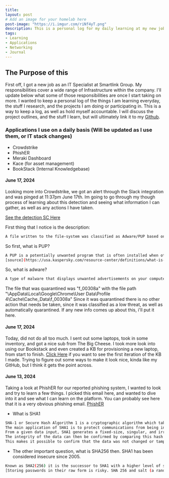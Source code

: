 ```yaml
---
title: 
layout: post
# Add an image for your homelab here
post-image: "https://i.imgur.com/riNf4yT.png"
description: This is a personal log for my daily learning at my new job.
tags:
- Learning
- Applications
- Networking
- Journal
---
```


## The Purpose of this

First off, I got a new job as an IT Specialist at Smartlink Group. My responsibilities cover a wide range of Infrastructure within the company. I'll update below what some of those responsibilities are once I start taking on more. I wanted to keep a personal log of the things I am learning everyday, the stuff I research, and the projects I am doing or participating in. This is a way to keep a log, as well as hold myself accountable. I will discuss the project outlines, and the stuff I learn, but will ultimately link it to my [Github]("https://github.com/kyhomelab").

### Applications I use on a daily basis (Will be updated as I use them, or IT stack changes)
* Crowdstrike
* PhishER
* Meraki Dashboard
* Kace (for asset management)
* BookStack (Internal Knowledgebase)

#### June 17, 2024
Looking more into Crowdstrike, we got an alert through the Slack integration and was pinged at 11:37pm June 17th. Im going to go through my though process of learning about this detection and seeing what information I can gather, as well as any actions I have taken.

[See the detection SC Here](https://imgur.com/a/8KRlB8P)

First thing that I notice is the description:
```bash
A file written to the file-system was classified as Adware/PUP based on its SHA256 hash.
```

So first, what is PUP?
```bash
A PUP is a potentially unwanted program that is often installed when other software is installed on the computer. Typically, a PUP serves as a marketing tool and often modifies browser settings or displays unwanted advertisements. The most common form of PUP is adware.
[source](https://usa.kaspersky.com/resource-center/definitions/what-is-pup-pua)
```

So, what is adware?
```bash
A type of malware that displays unwanted advertisements on your computer or device. Adware is commonly activated unknowingly when users are trying to install legitimate applications that adware is bundled with.
```

The file that was quarantined was "f_00308a" with the file path "\AppData\Local\Google\Chrome\User Data\Profile 4\Cache\Cache_Data\f_00308a"
Since it was quarantined there is no other action that needs be taken, since it was classified as a low threat, as well as automatically quarantined. If any new info comes up about this, i'll put it here.

#### June 17, 2024
Today, did not do all too much.
I sent out some laptops, took in some inventory, and got a nice sub from The Big Cheese.
I took more look into using our Bookstack and even created a KB for provisioning a new laptop, from start to finish. 
[Click Here](https://imgur.com/aIREPSz) if you want to see the first iteration of the KB I made. Trying to figure out some ways to make it look nice, kinda like my GitHub, but I think it gets the point across. 

#### June 13, 2024
Taking a look at PhishER for our reported phishing system, I wanted to look and try to learn a few things. I picked this email here, and wanted to dive into it and see what I can learn on the platform. You can probably see here that it is a very obvious phishing email.
[PhishER](https://imgur.com/a/vz4VNNl)
- What is SHA1
```bash
SHA-1 or Secure Hash Algorithm 1 is a cryptographic algorithm which takes an input and produces a 160-bit (20-byte) hash value.
The main application of SHA1 is to protect communications from being intercepted by outside parties.
From a given data input, SHA1 generates a fixed-size, singular, and irreversible hash value. 
The integrity of the data can then be confirmed by comparing this hash value to the original hash value. 
This makes it possible to confirm that the data was not changed or tampered with in any manner during transmission.
```
- The other important question, what is SHA256 then. SHA1 has been considered insecure since 2005.
```bash
Known as SHA2(256) it is the successor to SHA1 with a higher level of security
[Storing passwords in their raw form is risky. SHA 256 and salt (a random value) are employed to securely hash passwords before storing them. When users log in, their entered password is hashed and compared to the stored hash, verifying authenticity without revealing the actual password. This shields sensitive information from potential breaches](https://medium.com/@madan_nv/a-deep-dive-into-sha-256-working-principles-and-applications-a38cccc390d4) 
```
